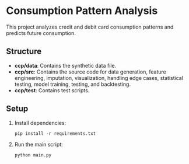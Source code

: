 # Consumption Pattern Analysis

This project analyzes credit and debit card consumption patterns and predicts future consumption.

## Structure

- **ccp/data**: Contains the synthetic data file.
- **ccp/src**: Contains the source code for data generation, feature engineering, imputation, visualization, handling edge cases, statistical testing, model training, testing, and backtesting.
- **ccp/test**: Contains test scripts.

## Setup

1. Install dependencies:
    ```
    pip install -r requirements.txt
    ```
2. Run the main script:
    ```
    python main.py
    ```
